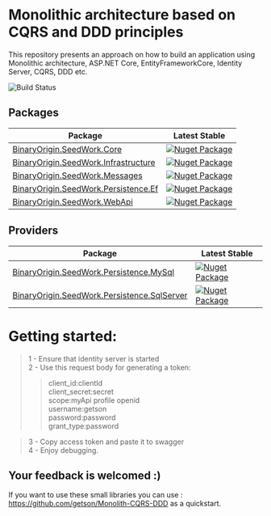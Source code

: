 # Monolithic architecture based on CQRS and DDD principles 
This repository presents an approach on how to build an application using Monolithic architecture, ASP.NET Core, EntityFrameworkCore, Identity Server, CQRS, DDD etc.

![Build Status](https://github.com/getson/MonolithicArchitecture/workflows/Build%20Status/badge.svg?branch=master)

## Packages
| Package | Latest Stable |
| --- | --- |
| [BinaryOrigin.SeedWork.Core](https://www.nuget.org/packages/BinaryOrigin.SeedWork.Core) | [![Nuget Package](https://img.shields.io/badge/nuget-1.1.2-blue.svg)](https://www.nuget.org/packages/BinaryOrigin.SeedWork.Core) |
| [BinaryOrigin.SeedWork.Infrastructure](https://www.nuget.org/packages/BinaryOrigin.SeedWork.Infrastructure) | [![Nuget Package](https://img.shields.io/badge/nuget-1.1.1-blue.svg)](https://www.nuget.org/packages/BinaryOrigin.SeedWork.Infrastructure) |
| [BinaryOrigin.SeedWork.Messages](https://www.nuget.org/packages/BinaryOrigin.SeedWork.Messages) | [![Nuget Package](https://img.shields.io/badge/nuget-1.1.1-blue.svg)](https://www.nuget.org/packages/BinaryOrigin.SeedWork.Messages) |
| [BinaryOrigin.SeedWork.Persistence.Ef](https://www.nuget.org/packages/BinaryOrigin.SeedWork.Persistence.Ef) | [![Nuget Package](https://img.shields.io/badge/nuget-1.1.3-blue.svg)](https://www.nuget.org/packages/BinaryOrigin.SeedWork.Persistence.Ef) |
| [BinaryOrigin.SeedWork.WebApi](https://www.nuget.org/packages/BinaryOrigin.SeedWork.WebApi) | [![Nuget Package](https://img.shields.io/badge/nuget-1.1.3-blue.svg)](https://www.nuget.org/packages/BinaryOrigin.SeedWork.WebApi) |

## Providers
| Package | Latest Stable |
| --- | --- |
| [BinaryOrigin.SeedWork.Persistence.MySql](https://www.nuget.org/packages/BinaryOrigin.SeedWork.Persistence.MySql) | [![Nuget Package](https://img.shields.io/badge/nuget-1.1.1-blue.svg)](https://www.nuget.org/packages/BinaryOrigin.SeedWork.Persistence.MySql) |
| [BinaryOrigin.SeedWork.Persistence.SqlServer](https://www.nuget.org/packages/BinaryOrigin.SeedWork.Persistence.SqlServer) | [![Nuget Package](https://img.shields.io/badge/nuget-1.1.3-blue.svg)](https://www.nuget.org/packages/BinaryOrigin.SeedWork.Persistence.SqlServer) |

# Getting started:

> 1 - Ensure that identity server is started  
> 2 - Use this request body for generating a token:  
  >> client_id:clientId  
  >> client_secret:secret  
  >> scope:myApi profile openid  
  >> username:getson  
  >> password:password  
  >> grant_type:password  
  
> 3 - Copy access token and paste it to swagger  
> 4 - Enjoy debugging.  

## Your feedback is welcomed :)  

If you want to use these small libraries you can use : https://github.com/getson/Monolith-CQRS-DDD as a quickstart.
